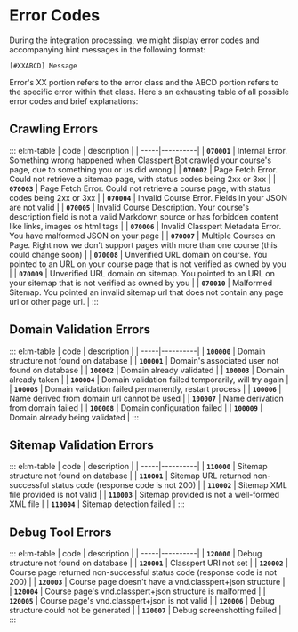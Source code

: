 # Error Codes

During the integration processing, we might display error codes and accompanying hint messages in the following format:

```
[#XXABCD] Message
```

Error's XX portion refers to the error class and the ABCD portion refers to the specific error within that class. Here's an exhausting table of all possible error codes and brief explanations:

## Crawling Errors

::: el:m-table
| code | description |
| -----|----------|
| **`070001`** | Internal Error. Something wrong happened when Classpert Bot crawled your course's page, due to something you or us did wrong |
| **`070002`** | Page Fetch Error. Could not retrieve a sitemap page, with status codes being 2xx or 3xx |
| **`070003`** | Page Fetch Error. Could not retrieve a course page, with status codes being 2xx or 3xx |
| **`070004`** | Invalid Course Error. Fields in your JSON are not valid |
| **`070005`** | Invalid Course Description. Your course's description field is not a valid Markdown source or has forbidden content like links, images os html tags |
| **`070006`** | Invalid Classpert Metadata Error. You have malformed JSON on your page |
| **`070007`** | Multiple Courses on Page. Right now we don't support pages with more than one course (this could change soon) |
| **`070008`** | Unverified URL domain on course. You pointed to an URL on your course page that is not verified as owned by you |
| **`070009`** | Unverified URL domain on sitemap. You pointed to an URL on your sitemap that is not verified as owned by you |
| **`070010`** | Malformed Sitemap. You pointed an invalid sitemap url that does not contain any page url or other page url. |
:::

## Domain Validation Errors

::: el:m-table
| code | description |
| -----|----------|
| **`100000`** | Domain structure not found on database |
| **`100001`** | Domain's associated user not found on database |
| **`100002`** | Domain already validated |
| **`100003`** | Domain already taken |
| **`100004`** | Domain validation failed temporarily, will try again |
| **`100005`** | Domain validation failed permanently, restart process |
| **`100006`** | Name derived from domain url cannot be used |
| **`100007`** | Name derivation from domain failed |
| **`100008`** | Domain configuration failed |
| **`100009`** | Domain already being validated |
:::

## Sitemap Validation Errors

::: el:m-table
| code | description |
| -----|----------|
| **`110000`** | Sitemap structure not found on database |
| **`110001`** | Sitemap URL returned non-successful status code (response code is not 200) |
| **`110002`** | Sitemap XML file provided is not valid |
| **`110003`** | Sitemap provided is not a well-formed XML file |
| **`110004`** | Sitemap detection failed |
:::

## Debug Tool Errors

::: el:m-table
| code | description |
| -----|----------|
| **`120000`** | Debug structure not found on database |
| **`120001`** | Classpert URI not set |
| **`120002`** | Course page returned non-successful status code (response code is not 200) |
| **`120003`** | Course page doesn't have a vnd.classpert+json structure |
| **`120004`** | Course page's vnd.classpert+json structure is malformed |
| **`120005`** | Course page's vnd.classpert+json is not valid |
| **`120006`** | Debug structure could not be generated |
| **`120007`** | Debug screenshotting failed |
:::
